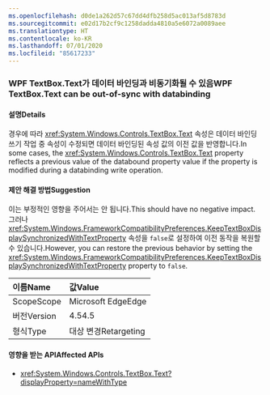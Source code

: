 ```yaml
---
ms.openlocfilehash: d0de1a262d57c67dd4dfb258d5ac013af5d8783d
ms.sourcegitcommit: e02d17b2cf9c1258dadda4810a5e6072a0089aee
ms.translationtype: HT
ms.contentlocale: ko-KR
ms.lasthandoff: 07/01/2020
ms.locfileid: "85617233"
---
```

### <a name="wpf-textboxtext-can-be-out-of-sync-with-databinding"></a><span data-ttu-id="51aae-101">WPF TextBox.Text가 데이터 바인딩과 비동기화될 수 있음</span><span class="sxs-lookup"><span data-stu-id="51aae-101">WPF TextBox.Text can be out-of-sync with databinding</span></span>

#### <a name="details"></a><span data-ttu-id="51aae-102">설명</span><span class="sxs-lookup"><span data-stu-id="51aae-102">Details</span></span>

<span data-ttu-id="51aae-103">경우에 따라 <xref:System.Windows.Controls.TextBox.Text> 속성은 데이터 바인딩 쓰기 작업 중 속성이 수정되면 데이터 바인딩된 속성 값의 이전 값을 반영합니다.</span><span class="sxs-lookup"><span data-stu-id="51aae-103">In some cases, the <xref:System.Windows.Controls.TextBox.Text> property reflects a previous value of the databound property value if the property is modified during a databinding write operation.</span></span>

#### <a name="suggestion"></a><span data-ttu-id="51aae-104">제안 해결 방법</span><span class="sxs-lookup"><span data-stu-id="51aae-104">Suggestion</span></span>

<span data-ttu-id="51aae-105">이는 부정적인 영향을 주어서는 안 됩니다.</span><span class="sxs-lookup"><span data-stu-id="51aae-105">This should have no negative impact.</span></span> <span data-ttu-id="51aae-106">그러나 <xref:System.Windows.FrameworkCompatibilityPreferences.KeepTextBoxDisplaySynchronizedWithTextProperty> 속성을 `false`로 설정하여 이전 동작을 복원할 수 있습니다.</span><span class="sxs-lookup"><span data-stu-id="51aae-106">However, you can restore the previous behavior by setting the <xref:System.Windows.FrameworkCompatibilityPreferences.KeepTextBoxDisplaySynchronizedWithTextProperty> property to `false`.</span></span>

| <span data-ttu-id="51aae-107">이름</span><span class="sxs-lookup"><span data-stu-id="51aae-107">Name</span></span>    | <span data-ttu-id="51aae-108">값</span><span class="sxs-lookup"><span data-stu-id="51aae-108">Value</span></span>       |
|:--------|:------------|
| <span data-ttu-id="51aae-109">Scope</span><span class="sxs-lookup"><span data-stu-id="51aae-109">Scope</span></span>   | <span data-ttu-id="51aae-110">Microsoft Edge</span><span class="sxs-lookup"><span data-stu-id="51aae-110">Edge</span></span>        |
| <span data-ttu-id="51aae-111">버전</span><span class="sxs-lookup"><span data-stu-id="51aae-111">Version</span></span> | <span data-ttu-id="51aae-112">4.5</span><span class="sxs-lookup"><span data-stu-id="51aae-112">4.5</span></span>         |
|<span data-ttu-id="51aae-113">형식</span><span class="sxs-lookup"><span data-stu-id="51aae-113">Type</span></span>|<span data-ttu-id="51aae-114">대상 변경</span><span class="sxs-lookup"><span data-stu-id="51aae-114">Retargeting</span></span>

#### <a name="affected-apis"></a><span data-ttu-id="51aae-115">영향을 받는 API</span><span class="sxs-lookup"><span data-stu-id="51aae-115">Affected APIs</span></span>

- <xref:System.Windows.Controls.TextBox.Text?displayProperty=nameWithType>
